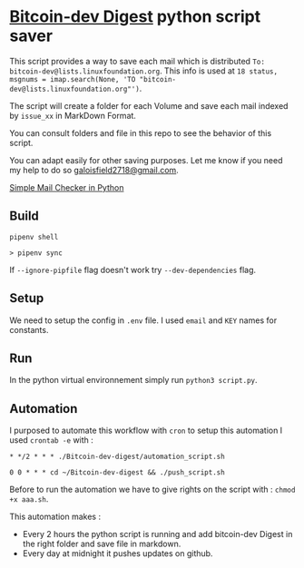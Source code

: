 # [Bitcoin-dev Digest](https://lists.linuxfoundation.org/mailman/listinfo/bitcoin-dev) python script saver

This script provides a way to save each mail which is distributed `To: bitcoin-dev@lists.linuxfoundation.org`. 
This info is used at  `18 status, msgnums = imap.search(None, 'TO "bitcoin-dev@lists.linuxfoundation.org"')`.

The script will create a folder for each Volume and save each mail indexed by `issue_xx` in MarkDown Format.

You can consult folders and file in this repo to see the behavior of this script. 

You can adapt easily for other saving purposes. 
Let me know if you need my help to do so <u>galoisfield2718@gmail.com</u>.

[Simple Mail Checker in Python](https://www.youtube.com/watch?v=4iMZUhkpWAc)

## Build

```
pipenv shell

> pipenv sync
```

If `--ignore-pipfile` flag doesn't work try `--dev-dependencies` flag.

## Setup

We need to setup the config in `.env` file. I used `email` and `KEY` names for constants.

## Run

In the python virtual environnement simply run `python3 script.py`.

## Automation

I purposed to automate this workflow with `cron` to setup this automation I used `crontab -e` with :

```
* */2 * * * ./Bitcoin-dev-digest/automation_script.sh

0 0 * * * cd ~/Bitcoin-dev-digest && ./push_script.sh
```

Before to run the automation we have to give rights on the script with : `chmod +x aaa.sh`.

This automation makes : 
- Every 2 hours the python script is running and add bitcoin-dev Digest in the right folder and save file in markdown.
- Every day at midnight it pushes updates on github.





